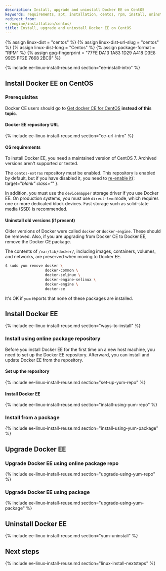 ```yaml
---
description: Install, upgrade and uninstall Docker EE on CentOS
keywords: requirements, apt, installation, centos, rpm, install, uninstall, upgrade, update
redirect_from:
- /engine/installation/centos/
title: Install, upgrade and uninstall Docker EE on CentOS
---
```


{% assign linux-dist = "centos" %}
{% assign linux-dist-url-slug = "centos" %}
{% assign linux-dist-long = "Centos" %}
{% assign package-format = "RPM" %}
{% assign gpg-fingerprint = "77FE DA13 1A83 1D29 A418  D3E8 99E5 FF2E 7668 2BC9" %}

{% include ee-linux-install-reuse.md section="ee-install-intro" %}

## Install Docker EE on CentOS

### Prerequisites

Docker CE users should go to
[Get docker CE for CentOS](https://docs.docker.com/engine/installation/linux/docker-ce/centos/)
**instead of this topic**.

#### Docker EE repository URL

{% include ee-linux-install-reuse.md section="ee-url-intro" %}

#### OS requirements

To install Docker EE, you need a maintained version of CentOS 7. Archived
versions aren't supported or tested.

The `centos-extras` repository must be enabled. This repository is enabled by
default, but if you have disabled it, you need to
[re-enable it](https://wiki.centos.org/AdditionalResources/Repositories){: target="_blank" class="_" }.

In addition, you must use the `devicemapper` storage driver if you use
Docker EE. On production systems, you must use `direct-lvm` mode, which requires
one or more dedicated block devices. Fast storage such as solid-state media
(SSD) is recommended.

#### Uninstall old versions (if present)

Older versions of Docker were called `docker` or `docker-engine`. These should be removed. Also,
if you are upgrading from Docker CE to Docker EE, remove the Docker CE package.

The contents of `/var/lib/docker/`, including images, containers, volumes, and
networks, are preserved when moving to Docker EE.

```bash
$ sudo yum remove docker \
                  docker-common \
                  docker-selinux \
                  docker-engine-selinux \
                  docker-engine \
                  docker-ce
```

It's OK if `yum` reports that none of these packages are installed.

## Install Docker EE

{% include ee-linux-install-reuse.md section="ways-to-install" %}

### Install using online package repository

Before you install Docker EE for the first time on a new host machine, you need
to set up the Docker EE repository. Afterward, you can install and update Docker
EE from the repository.

#### Set up the repository

{% include ee-linux-install-reuse.md section="set-up-yum-repo" %}

#### Install Docker EE

{% include ee-linux-install-reuse.md section="install-using-yum-repo" %}

### Install from a package

{% include ee-linux-install-reuse.md section="install-using-yum-package" %}

## Upgrade Docker EE

### Upgrade Docker EE using online package repo

{% include ee-linux-install-reuse.md section="upgrade-using-yum-repo" %}

### Upgrade Docker EE using package

{% include ee-linux-install-reuse.md section="upgrade-using-yum-package" %}

## Uninstall Docker EE

{% include ee-linux-install-reuse.md section="yum-uninstall" %}

## Next steps

{% include ee-linux-install-reuse.md section="linux-install-nextsteps" %}
